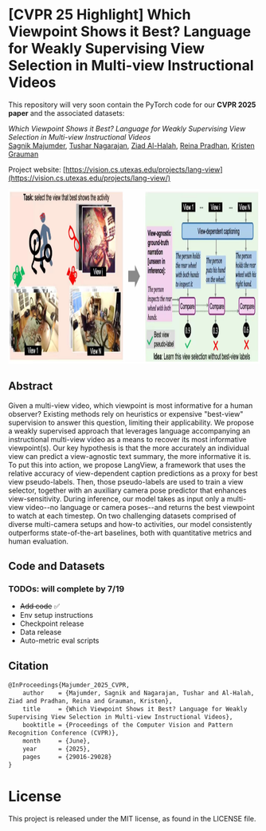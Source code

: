 # [CVPR 25 Highlight] Which Viewpoint Shows it Best? Language for Weakly Supervising View Selection in Multi-view Instructional Videos
This repository will very soon contain the PyTorch code for our **CVPR 2025 paper** and the associated datasets: 

<!--[Which Viewpoint Shows it Best? Language for Weakly Supervising View Selection in Multi-view Instructional Videos](https://vision.cs.utexas.edu/projects/lang-view)<br />-->
*Which Viewpoint Shows it Best? Language for Weakly Supervising View Selection in Multi-view Instructional Videos*<br/>
[Sagnik Majumder](https://sagnikmjr.github.io/), [Tushar Nagarajan](https://tushar-n.github.io/), [Ziad Al-Halah](https://users.cs.utah.edu/~ziad/), [Reina Pradhan](https://www.linkedin.com/in/reina-pradhan), [Kristen Grauman](https://www.cs.utexas.edu/~grauman)<br />


Project website: [https://vision.cs.utexas.edu/projects/lang-view](https://vision.cs.utexas.edu/projects/lang-view/)

<p align="center">
  <img src="concept.png" width="1124" height="350">
</p>

## Abstract
Given a multi-view video, which viewpoint is most informative for a human observer? Existing methods rely on heuristics or expensive "best-view" supervision to answer this question, limiting their applicability. We propose a weakly supervised approach that leverages language accompanying an instructional multi-view video as a means to recover its most informative viewpoint(s). Our key hypothesis is that the more accurately an individual view can predict a view-agnostic text summary, the more informative it is. To put this into action, we propose LangView, a framework that uses the relative accuracy of view-dependent caption predictions as a proxy for best view pseudo-labels. Then, those pseudo-labels are used to train a view selector, together with an auxiliary camera pose predictor that enhances view-sensitivity. During inference, our model takes as input only a multi-view video--no language or camera poses--and returns the best viewpoint to watch at each timestep. On two challenging datasets comprised of diverse multi-camera setups and how-to activities, our model consistently outperforms state-of-the-art baselines, both with quantitative metrics and human evaluation.


## Code and Datasets
### TODOs: will complete by 7/19 

- ~~Add code~~ ✅ 
- Env setup instructions
- Checkpoint release
- Data release
- Auto-metric eval scripts


## Citation
```
@InProceedings{Majumder_2025_CVPR,
    author    = {Majumder, Sagnik and Nagarajan, Tushar and Al-Halah, Ziad and Pradhan, Reina and Grauman, Kristen},
    title     = {Which Viewpoint Shows it Best? Language for Weakly Supervising View Selection in Multi-view Instructional Videos},
    booktitle = {Proceedings of the Computer Vision and Pattern Recognition Conference (CVPR)},
    month     = {June},
    year      = {2025},
    pages     = {29016-29028}
}
```

# License
This project is released under the MIT license, as found in the LICENSE file.
